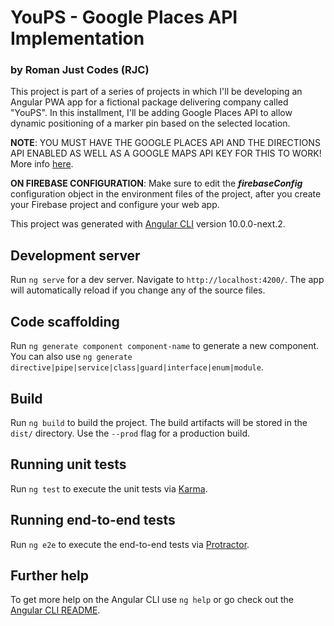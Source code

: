 # YouPS - Google Places API Implementation
### by Roman Just Codes (RJC)

This project is part of a series of projects in which I'll be developing an Angular PWA app for a fictional package delivering company called "YouPS". In this installment, I'll be adding Google Places API to allow dynamic positioning of a marker pin based on the selected location.

**NOTE**: YOU MUST HAVE THE GOOGLE PLACES API AND THE DIRECTIONS API ENABLED AS WELL AS A GOOGLE MAPS API KEY FOR THIS TO WORK! More info [here](https://cloud.google.com/maps-platform/routes/?utm_source=google&utm_medium=cpc&utm_campaign=FY18-Q2-global-demandgen-paidsearchonnetworkhouseads-cs-maps_contactsal_saf&utm_content=text-ad-none-none-DEV_c-CRE_289050149247-ADGP_Hybrid+%7C+AW+SEM+%7C+BKWS+~+Google+Maps+Routes+API-KWID_43700038883964686-aud-581578347266:kwd-569137409002-userloc_9001895&utm_term=KW_google%20routes%20api-ST_google+routes+api&gclid=Cj0KCQjwk8b7BRCaARIsAARRTL5UrZgouD8GIumbNRbHSMrxUVO5nvEiZMh62UmY0jn0kvkVuuffwdcaApVaEALw_wcB).

**ON FIREBASE CONFIGURATION**: Make sure to edit the ***firebaseConfig*** configuration object in the environment files of the project, after you create your Firebase project and configure your web app. 

This project was generated with [Angular CLI](https://github.com/angular/angular-cli) version 10.0.0-next.2.

## Development server

Run `ng serve` for a dev server. Navigate to `http://localhost:4200/`. The app will automatically reload if you change any of the source files.

## Code scaffolding

Run `ng generate component component-name` to generate a new component. You can also use `ng generate directive|pipe|service|class|guard|interface|enum|module`.

## Build

Run `ng build` to build the project. The build artifacts will be stored in the `dist/` directory. Use the `--prod` flag for a production build.

## Running unit tests

Run `ng test` to execute the unit tests via [Karma](https://karma-runner.github.io).

## Running end-to-end tests

Run `ng e2e` to execute the end-to-end tests via [Protractor](http://www.protractortest.org/).

## Further help

To get more help on the Angular CLI use `ng help` or go check out the [Angular CLI README](https://github.com/angular/angular-cli/blob/master/README.md).
